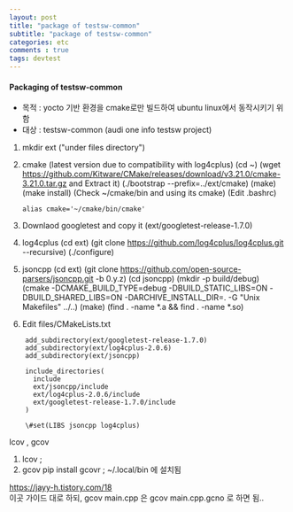 ```yaml
---
layout: post
title: "package of testsw-common"
subtitle: "package of testsw-common"
categories: etc
comments : true
tags: devtest 
---
```


#### Packaging of testsw-common
- 목적 : yocto 기반 환경을 cmake로만 빌드하여 ubuntu linux에서 동작시키기 위함
- 대상 : testsw-common (audi one info testsw project)

1. mkdir ext  ("under files directory")

2. cmake (latest version due to compatibility with log4cplus)
    (cd ~)
    (wget https://github.com/Kitware/CMake/releases/download/v3.21.0/cmake-3.21.0.tar.gz and Extract it)
    (./bootstrap --prefix=../ext/cmake)
    (make)
    (make install)
    (Check ~/cmake/bin and using its cmake)
    (Edit .bashrc)
    ```
    alias cmake='~/cmake/bin/cmake'
    ```

3. Downlaod googletest and copy it
    (ext/googletest-release-1.7.0)

4. log4cplus
    (cd ext)
    (git clone  https://github.com/log4cplus/log4cplus.git  --recursive)
    (./configure)

5. jsoncpp
   (cd ext)
   (git clone https://github.com/open-source-parsers/jsoncpp.git -b 0.y.z)
   (cd jsoncpp)
   (mkdir -p build/debug)
   (cmake -DCMAKE_BUILD_TYPE=debug -DBUILD_STATIC_LIBS=ON -DBUILD_SHARED_LIBS=ON -DARCHIVE_INSTALL_DIR=. -G "Unix Makefiles" ../..)
   (make)
   (find . -name *.a && find . -name *.so)

6. Edit files/CMakeLists.txt
```
    add_subdirectory(ext/googletest-release-1.7.0)
    add_subdirectory(ext/log4cplus-2.0.6)
    add_subdirectory(ext/jsoncpp)

    include_directories(
      include
      ext/jsoncpp/include
      ext/log4cplus-2.0.6/include
      ext/googletest-release-1.7.0/include
    )

    \#set(LIBS jsoncpp log4cplus)
```

lcov , gcov
1. lcov
;  
2. gcov
pip install gcovr
; ~/.local/bin 에 설치됨


https://jayy-h.tistory.com/18  
이곳 가이드 대로 하되, gcov main.cpp 은 gcov main.cpp.gcno 로 하면 됨.. 
